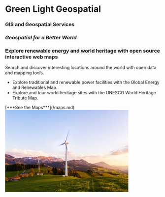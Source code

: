 # Green Light Geospatial
### GIS and Geospatial Services
### *Geospatial for a Better World*
  
<h3 class="block1">Explore renewable energy and world heritage with open source interactive web maps</h3>
<p class="">Search and discover interesting locations around the world with open data and mapping tools. </p>
<ul class="wp-block-list">
<li class="">Explore traditional and renewable power facilities with the Global Energy and Renewables Map. </li>
<li class="">Explore and tour world heritage sites with the UNESCO World Heritage Tribute Map.</li>
</ul>
[***See the Maps***](/maps.md)

<img src="media/wind-turbine-green_mountains.jpg" alt="Wind turbine" width="400">
